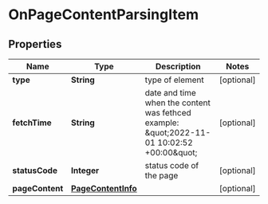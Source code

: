 

# OnPageContentParsingItem


## Properties

| Name | Type | Description | Notes |
|------------ | ------------- | ------------- | -------------|
|**type** | **String** | type of element |  [optional] |
|**fetchTime** | **String** | date and time when the content was fethced example: \&quot;2022-11-01 10:02:52 +00:00\&quot; |  [optional] |
|**statusCode** | **Integer** | status code of the page |  [optional] |
|**pageContent** | [**PageContentInfo**](PageContentInfo.md) |  |  [optional] |



